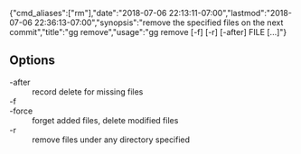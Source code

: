 {"cmd_aliases":["rm"],"date":"2018-07-06 22:13:11-07:00","lastmod":"2018-07-06 22:36:13-07:00","synopsis":"remove the specified files on the next commit","title":"gg remove","usage":"gg remove [-f] [-r] [-after] FILE [...]"}

## Options

<dl class="flag_list">
	<dt>-after</dt>
	<dd>record delete for missing files</dd>
	<dt>-f</dt>
	<dt>-force</dt>
	<dd>forget added files, delete modified files</dd>
	<dt>-r</dt>
	<dd>remove files under any directory specified</dd>
</dl>
